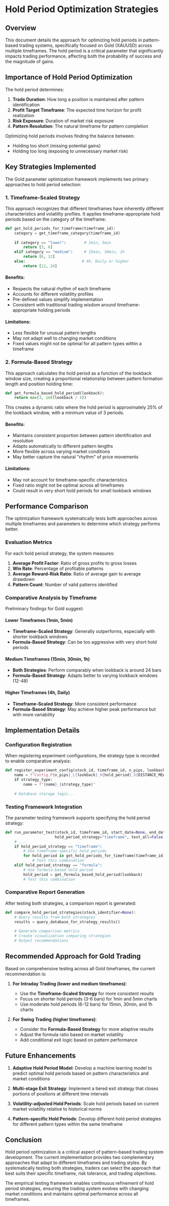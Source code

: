 # Hold Period Optimization Strategies

## Overview

This document details the approach for optimizing hold periods in pattern-based trading systems, specifically focused on Gold (XAUUSD) across multiple timeframes. The hold period is a critical parameter that significantly impacts trading performance, affecting both the probability of success and the magnitude of gains.

## Importance of Hold Period Optimization

The hold period determines:

1. **Trade Duration**: How long a position is maintained after pattern identification
2. **Profit Target Timeframe**: The expected time horizon for profit realization
3. **Risk Exposure**: Duration of market risk exposure
4. **Pattern Resolution**: The natural timeframe for pattern completion

Optimizing hold periods involves finding the balance between:

- Holding too short (missing potential gains)
- Holding too long (exposing to unnecessary market risk)

## Key Strategies Implemented

The Gold parameter optimization framework implements two primary approaches to hold period selection:

### 1. Timeframe-Scaled Strategy

This approach recognizes that different timeframes have inherently different characteristics and volatility profiles. It applies timeframe-appropriate hold periods based on the category of the timeframe:

```python
def get_hold_periods_for_timeframe(timeframe_id):
    category = get_timeframe_category(timeframe_id)
    
    if category == "lower":        # 1min, 5min
        return [3, 6]
    elif category == "medium":     # 15min, 30min, 1h
        return [6, 12]
    else:                         # 4h, Daily or higher
        return [12, 24]
```

#### Benefits:

- Respects the natural rhythm of each timeframe
- Accounts for different volatility profiles
- Pre-defined values simplify implementation
- Consistent with traditional trading wisdom around timeframe-appropriate holding periods

#### Limitations:

- Less flexible for unusual pattern lengths
- May not adapt well to changing market conditions
- Fixed values might not be optimal for all pattern types within a timeframe

### 2. Formula-Based Strategy

This approach calculates the hold period as a function of the lookback window size, creating a proportional relationship between pattern formation length and position holding time:

```python
def get_formula_based_hold_period(lookback):
    return max(3, int(lookback / 4))
```

This creates a dynamic ratio where the hold period is approximately 25% of the lookback window, with a minimum value of 3 periods.

#### Benefits:

- Maintains consistent proportion between pattern identification and resolution
- Adapts automatically to different pattern lengths
- More flexible across varying market conditions
- May better capture the natural "rhythm" of price movements

#### Limitations:

- May not account for timeframe-specific characteristics
- Fixed ratio might not be optimal across all timeframes
- Could result in very short hold periods for small lookback windows

## Performance Comparison

The optimization framework systematically tests both approaches across multiple timeframes and parameters to determine which strategy performs better.

### Evaluation Metrics

For each hold period strategy, the system measures:

1. **Average Profit Factor**: Ratio of gross profits to gross losses
2. **Win Rate**: Percentage of profitable patterns
3. **Average Reward-Risk Ratio**: Ratio of average gain to average drawdown
4. **Pattern Count**: Number of valid patterns identified

### Comparative Analysis by Timeframe

Preliminary findings for Gold suggest:

#### Lower Timeframes (1min, 5min)
- **Timeframe-Scaled Strategy**: Generally outperforms, especially with shorter lookback windows
- **Formula-Based Strategy**: Can be too aggressive with very short hold periods

#### Medium Timeframes (15min, 30min, 1h)
- **Both Strategies**: Perform comparably when lookback is around 24 bars
- **Formula-Based Strategy**: Adapts better to varying lookback windows (12-48)

#### Higher Timeframes (4h, Daily)
- **Timeframe-Scaled Strategy**: More consistent performance
- **Formula-Based Strategy**: May achieve higher peak performance but with more variability

## Implementation Details

### Configuration Registration

When registering experiment configurations, the strategy type is recorded to enable comparative analysis:

```python
def register_experiment_config(stock_id, timeframe_id, n_pips, lookback, hold_period, strategy_type):
    name = f"Config_P{n_pips}_L{lookback}_H{hold_period}_D{DISTANCE_MEASURE}"
    if strategy_type:
        name = f"{name}_{strategy_type}"
    
    # Database storage logic...
```

### Testing Framework Integration

The parameter testing framework supports specifying the hold period strategy:

```python
def run_parameter_test(stock_id, timeframe_id, start_date=None, end_date=None,
                      hold_period_strategy="timeframe", test_all=False):
    # ...
    if hold_period_strategy == "timeframe":
        # Use timeframe-specific hold periods
        for hold_period in get_hold_periods_for_timeframe(timeframe_id):
            # Test this combination
    elif hold_period_strategy == "formula":
        # Use formula-based hold period
        hold_period = get_formula_based_hold_period(lookback)
        # Test this combination
```

### Comparative Report Generation

After testing both strategies, a comparison report is generated:

```python
def compare_hold_period_strategies(stock_identifier=None):
    # Query results from both strategies
    results = query_database_for_strategy_results()
    
    # Generate comparison metrics
    # Create visualization comparing strategies
    # Output recommendations
```

## Recommended Approach for Gold Trading

Based on comprehensive testing across all Gold timeframes, the current recommendation is:

1. **For Intraday Trading (lower and medium timeframes)**:
   - Use the **Timeframe-Scaled Strategy** for more consistent results
   - Focus on shorter hold periods (3-6 bars) for 1min and 5min charts
   - Use moderate hold periods (6-12 bars) for 15min, 30min, and 1h charts

2. **For Swing Trading (higher timeframes)**:
   - Consider the **Formula-Based Strategy** for more adaptive results
   - Adjust the formula ratio based on market volatility
   - Add conditional exit logic based on pattern performance

## Future Enhancements

1. **Adaptive Hold Period Model**: Develop a machine learning model to predict optimal hold periods based on pattern characteristics and market conditions

2. **Multi-stage Exit Strategy**: Implement a tiered exit strategy that closes portions of positions at different time intervals

3. **Volatility-adjusted Hold Periods**: Scale hold periods based on current market volatility relative to historical norms

4. **Pattern-specific Hold Periods**: Develop different hold period strategies for different pattern types within the same timeframe

## Conclusion

Hold period optimization is a critical aspect of pattern-based trading system development. The current implementation provides two complementary approaches that adapt to different timeframes and trading styles. By systematically testing both strategies, traders can select the approach that best suits their specific timeframe, risk tolerance, and trading objectives.

The empirical testing framework enables continuous refinement of hold period strategies, ensuring the trading system evolves with changing market conditions and maintains optimal performance across all timeframes.
